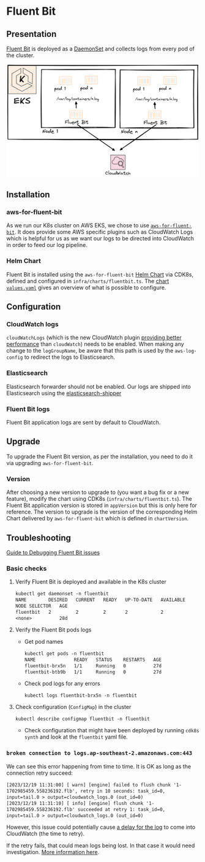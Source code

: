 # Fluent Bit

## Presentation

[Fluent Bit](https://docs.fluentbit.io/manual/installation/kubernetes) is deployed as a [DaemonSet](https://kubernetes.io/docs/concepts/workloads/controllers/daemonset/) and collects logs from every pod of the cluster.

![Fluent Bit in EKS](static/fluentbit_in_eks.png)

## Installation

### aws-for-fluent-bit

As we run our K8s cluster on AWS EKS, we chose to use [`aws-for-fluent-bit`](https://github.com/aws/aws-for-fluent-bit). It does provide some AWS specific plugins such as CloudWatch Logs which is helpful for us as we want our logs to be directed into CloudWatch in order to feed our log pipeline.

### Helm Chart

Fluent Bit is installed using the `aws-for-fluent-bit` [Helm Chart](https://github.com/aws/eks-charts/tree/master/stable/aws-for-fluent-bit) via CDK8s, defined and configured in `infra/charts/fluentbit.ts`. The [chart `values.yaml`](https://github.com/aws/eks-charts/blob/master/stable/aws-for-fluent-bit/values.yaml) gives an overview of what is possible to configure.

## Configuration

### CloudWatch logs

`cloudWatchLogs` (which is the new CloudWatch plugin [providing better performance](https://github.com/aws/eks-charts/pull/903) than `cloudWatch`) needs to be enabled.
When making any change to the `logGroupName`, be aware that this path is used by the `aws-log-config` to redirect the logs to Elasticsearch.

### Elasticsearch

Elasticsearch forwarder should not be enabled. Our logs are shipped into Elasticsearch using the [elasticsearch-shipper](https://github.com/linz/elasticsearch-shipper)

### Fluent Bit logs

Fluent Bit application logs are sent by default to CloudWatch.

## Upgrade

To upgrade the Fluent Bit version, as per the installation, you need to do it via upgrading `aws-for-fluent-bit`.

### Version

After choosing a new version to upgrade to (you want a bug fix or a new feature), modify the chart using CDK8s (`infra/charts/fluentbit.ts`).
The Fluent Bit application version is stored in `appVersion` but this is only here for reference. The version to upgrade is the version of the corresponding Helm Chart delivered by `aws-for-fluent-bit` which is defined in `chartVersion`.

## Troubleshooting

[Guide to Debugging Fluent Bit issues](https://github.com/aws/aws-for-fluent-bit/blob/mainline/troubleshooting/debugging.md)

### Basic checks

1. Verify Fluent Bit is deployed and available in the K8s cluster

   ```shell
   kubectl get daemonset -n fluentbit
   NAME        DESIRED   CURRENT   READY   UP-TO-DATE   AVAILABLE   NODE SELECTOR   AGE
   fluentbit   2         2         2       2            2           <none>          28d
   ```

2. Verify the Fluent Bit pods logs

   - Get pod names

     ```shell
     kubectl get pods -n fluentbit
     NAME              READY   STATUS    RESTARTS   AGE
     fluentbit-brx5n   1/1     Running   0          27d
     fluentbit-btb9b   1/1     Running   0          27d
     ```

   - Check pod logs for any errors

     ```shell
     kubectl logs fluentbit-brx5n -n fluentbit
     ```

3. Check configuration (`ConfigMap`) in the cluster

   ```shell
   kubectl describe configmap fluentbit -n fluentbit
   ```

   - Check configuration that might have been deployed by running `cdk8s synth` and look at the `fluentbit` yaml file.

### `broken connection to logs.ap-southeast-2.amazonaws.com:443`

We can see this error happening from time to time. It is OK as long as the connection retry succeed:

```console
[2023/12/19 11:31:00] [ warn] [engine] failed to flush chunk '1-1702985459.558236192.flb', retry in 10 seconds: task_id=0, input=tail.0 > output=cloudwatch_logs.0 (out_id=0)
[2023/12/19 11:31:10] [ info] [engine] flush chunk '1-1702985459.558236192.flb' succeeded at retry 1: task_id=0, input=tail.0 > output=cloudwatch_logs.0 (out_id=0)
```

However, this issue could potentially cause [a delay for the log](https://github.com/aws/aws-for-fluent-bit/blob/mainline/troubleshooting/debugging.md#log-delay) to come into CloudWatch (the time to retry).

If the retry fails, that could mean logs being lost. In that case it would need investigation. [More information here](https://github.com/aws/aws-for-fluent-bit/blob/mainline/troubleshooting/debugging.md#how-do-i-tell-if-fluent-bit-is-losing-logs).
